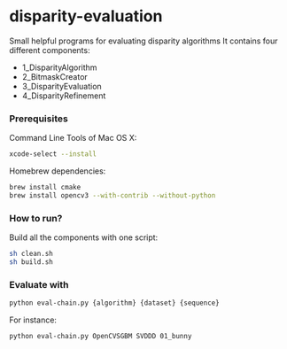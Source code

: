 # disparity-evaluation

Small helpful programs for evaluating disparity algorithms
It contains four different components:

- 1_DisparityAlgorithm
- 2_BitmaskCreator
- 3_DisparityEvaluation
- 4_DisparityRefinement

### Prerequisites

Command Line Tools of Mac OS X:

```bash
xcode-select --install
```

Homebrew dependencies:

```bash
brew install cmake
brew install opencv3 --with-contrib --without-python
```

### How to run?

Build all the components with one script:

```bash
sh clean.sh
sh build.sh
```

### Evaluate with

```bash
python eval-chain.py {algorithm} {dataset} {sequence}
```

For instance:

```bash
python eval-chain.py OpenCVSGBM SVDDD 01_bunny
```
